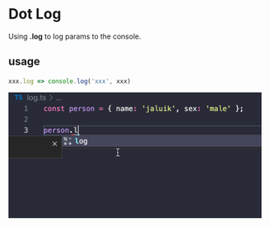 # Dot Log

Using **.log** to log params to the console.

## usage

```javascript
xxx.log => console.log('xxx', xxx)
```

![img](public/show.gif)
